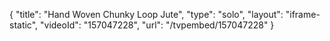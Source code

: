 {
    "title": "Hand Woven Chunky Loop Jute",
    "type": "solo",
    "layout": "iframe-static",
    "videoId": "157047228",
    "url": "\/tvpembed\/157047228"
}